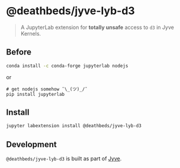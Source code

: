 # @deathbeds/jyve-lyb-d3

> A JupyterLab extension for **totally unsafe** access to `d3` in Jyve Kernels.

## Before

```bash
conda install -c conda-forge jupyterlab nodejs
```

or

```
# get nodejs somehow ¯\_(ツ)_/¯
pip install jupyterlab
```

## Install

```bash
jupyter labextension install @deathbeds/jyve-lyb-d3
```

## Development

`@deathbeds/jyve-lyb-d3` is built as part of [Jyve](https://github.com/deathbeds/jyve).

